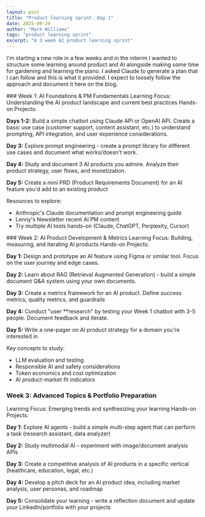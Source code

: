 ```yaml
---
layout: post
title: "Product learning sprint. Day 1"
date: 2025-09-29
author: "Mark Williams"
tags: "product learning sprint"
excerpt: "A 3 week AI product learning sprint"
---
```


I'm starting a new role in a few weeks and in the interim I wanted  to structure some learning around product and AI alongside making  some time for gardening and learning the piano. I asked Claude to  generate a plan that I can follow and this is what it provided. I expect to loosely follow the approach and document it here on the blog.


### Week 1: AI Foundations & PM Fundamentals
Learning Focus: Understanding the AI product landscape and current best practices
Hands-on Projects:

**Days 1-2:** Build a simple chatbot using Claude API or OpenAI API. Create a basic use case (customer support, content assistant, etc.) to understand prompting, API integration, and user experience considerations.

**Day 3:** Explore prompt engineering - create a prompt library for different use cases and document what works/doesn't work.

**Day 4:** Study and document 3 AI products you admire. Analyze their product strategy, user flows, and monetization.

**Day 5:** Create a mini PRD (Product Requirements Document) for an AI feature you'd add to an existing product

Resources to explore:

- Anthropic's Claude documentation and prompt engineering guide
- Lenny's Newsletter recent AI PM content
- Try multiple AI tools hands-on (Claude, ChatGPT, Perplexity, Cursor)


### Week 2: AI Product Development & Metrics
Learning Focus: Building, measuring, and iterating AI products
Hands-on Projects:

**Day 1:** Design and prototype an AI feature using Figma or similar tool. Focus on the user journey and edge cases.

**Day 2:** Learn about RAG (Retrieval Augmented Generation) - build a simple document Q&A system using your own documents.

**Day 3:** Create a metrics framework for an AI product. Define success metrics, quality metrics, and guardrails

**Day 4:** Conduct "user **research" by testing your Week 1 chatbot with 3-5 people. Document feedback and iterate.

**Day 5:** Write a one-pager on AI product strategy for a domain you're interested in

Key concepts to study:

- LLM evaluation and testing
- Responsible AI and safety considerations
- Token economics and cost optimization
- AI product-market fit indicators


### Week 3: Advanced Topics & Portfolio Preparation
Learning Focus: Emerging trends and synthesizing your learning
Hands-on Projects:

**Day 1:** Explore AI agents - build a simple multi-step agent that can perform a task (research assistant, data analyzer)

**Day 2:** Study multimodal AI - experiment with image/document analysis APIs

**Day 3:** Create a competitive analysis of AI products in a specific vertical (healthcare, education, legal, etc.)

**Day 4:** Develop a pitch deck for an AI product idea, including market analysis, user personas, and roadmap

**Day 5:** Consolidate your learning - write a reflection document and update your LinkedIn/portfolio with your projects

